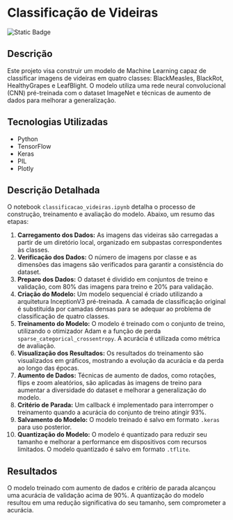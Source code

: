 # Classificação de Videiras

![Static Badge](https://img.shields.io/badge/Status-Finalizado-green)

## Descrição

Este projeto visa construir um modelo de Machine Learning capaz de classificar imagens de videiras em quatro classes: BlackMeasles, BlackRot, HealthyGrapes e LeafBlight. O modelo utiliza uma rede neural convolucional (CNN) pré-treinada com o dataset ImageNet e técnicas de aumento de dados para melhorar a generalização.

## Tecnologias Utilizadas

- Python
- TensorFlow
- Keras
- PIL
- Plotly

## Descrição Detalhada

O notebook `classificacao_videiras.ipynb` detalha o processo de construção, treinamento e avaliação do modelo. Abaixo, um resumo das etapas:

1. **Carregamento dos Dados:** As imagens das videiras são carregadas a partir de um diretório local, organizado em subpastas correspondentes às classes.
2. **Verificação dos Dados:** O número de imagens por classe e as dimensões das imagens são verificados para garantir a consistência do dataset.
3. **Preparo dos Dados:** O dataset é dividido em conjuntos de treino e validação, com 80% das imagens para treino e 20% para validação.
4. **Criação do Modelo:** Um modelo sequencial é criado utilizando a arquitetura InceptionV3 pré-treinada. A camada de classificação original é substituída por camadas densas para se adequar ao problema de classificação de quatro classes.
5. **Treinamento do Modelo:** O modelo é treinado com o conjunto de treino, utilizando o otimizador Adam e a função de perda `sparse_categorical_crossentropy`. A acurácia é utilizada como métrica de avaliação.
6. **Visualização dos Resultados:** Os resultados do treinamento são visualizados em gráficos, mostrando a evolução da acurácia e da perda ao longo das épocas.
7. **Aumento de Dados:** Técnicas de aumento de dados, como rotações, flips e zoom aleatórios, são aplicadas às imagens de treino para aumentar a diversidade do dataset e melhorar a generalização do modelo.
8. **Critério de Parada:** Um callback é implementado para interromper o treinamento quando a acurácia do conjunto de treino atingir 93%.
9. **Salvamento do Modelo:** O modelo treinado é salvo em formato `.keras` para uso posterior.
10. **Quantização do Modelo:** O modelo é quantizado para reduzir seu tamanho e melhorar a performance em dispositivos com recursos limitados. O modelo quantizado é salvo em formato `.tflite`.

## Resultados

O modelo treinado com aumento de dados e critério de parada alcançou uma acurácia de validação acima de 90%. A quantização do modelo resultou em uma redução significativa do seu tamanho, sem comprometer a acurácia.
